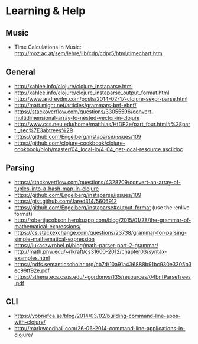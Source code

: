 # Learning & Help

## Music

 - Time Calculations in Music: http://moz.ac.at/sem/lehre/lib/cdp/cdpr5/html/timechart.htm

## General
 - http://xahlee.info/clojure/clojure_instaparse.html
 - http://xahlee.info/clojure/clojure_instaparse_output_format.html
 - http://www.andrevdm.com/posts/2014-02-17-clojure-sexpr-parse.html
 - http://matt.might.net/articles/grammars-bnf-ebnf/
 - https://stackoverflow.com/questions/33055596/convert-multidimensional-array-to-nested-vector-in-clojure
 - http://www.ccs.neu.edu/home/matthias/HtDP2e/part_four.html#%28part._sec%7E3abtrees%29
 - https://github.com/Engelberg/instaparse/issues/109
 - https://github.com/clojure-cookbook/clojure-cookbook/blob/master/04_local-io/4-04_get-local-resource.asciidoc

## Parsing

 - https://stackoverflow.com/questions/4328709/convert-an-array-of-tuples-into-a-hash-map-in-clojure
 - https://github.com/Engelberg/instaparse/issues/109
 - https://gist.github.com/Jared314/5606912
 - https://github.com/Engelberg/instaparse#output-format (use the :enlive format)
 - http://robertjacobson.herokuapp.com/blog/2015/01/28/the-grammar-of-mathematical-expressions/
 - https://cs.stackexchange.com/questions/23738/grammar-for-parsing-simple-mathematical-expression
 - https://lukaszwrobel.pl/blog/math-parser-part-2-grammar/
 - http://math.pnw.edu/~rlkraft/cs31600-2012/chapter03/syntax-examples.html
 - https://pdfs.semanticscholar.org/cb7d/10a91a436888b91bc930e3305b3ec99ff92e.pdf
 - https://athena.ecs.csus.edu/~gordonvs/135/resources/04bnfParseTrees.pdf

## CLI

 - https://yobriefca.se/blog/2014/03/02/building-command-line-apps-with-clojure/
 - http://markwoodhall.com/26-06-2014-command-line-applications-in-clojure/
